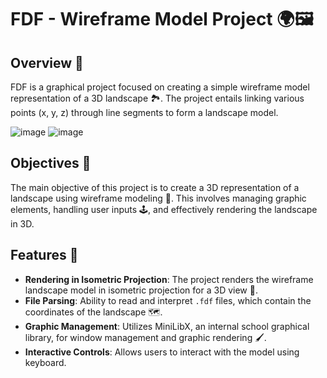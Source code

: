# FDF - Wireframe Model Project 🌍🖼️

## Overview 📜

FDF is a graphical project focused on creating a simple wireframe model representation of a 3D landscape 🏞️. The project entails linking various points (x, y, z) through line segments to form a landscape model.

![image](https://github.com/marinstrba/Wireframe-Model/assets/129158403/02a14774-2b3f-449a-9111-025967066b20)
![image](https://github.com/marinstrba/Wireframe-Model/assets/129158403/861798d2-3b3d-4698-93bf-bb9fdb779a6a)


## Objectives 🎯

The main objective of this project is to create a 3D representation of a landscape using wireframe modeling 📐. This involves managing graphic elements, handling user inputs 🕹️, and effectively rendering the landscape in 3D.

## Features 🌟

- **Rendering in Isometric Projection**: The project renders the wireframe landscape model in isometric projection for a 3D view 📏.
- **File Parsing**: Ability to read and interpret `.fdf` files, which contain the coordinates of the landscape 🗺️.
- **Graphic Management**: Utilizes MiniLibX, an internal school graphical library, for window management and graphic rendering 🖌️.
- **Interactive Controls**: Allows users to interact with the model using keyboard.
